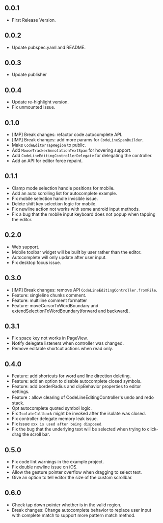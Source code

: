 ## 0.0.1

* First Release Version.

## 0.0.2

* Update pubspec.yaml and README.

## 0.0.3

* Update publisher

## 0.0.4

* Update re-highlight version.
* Fix unmounted issue.

## 0.1.0
* [IMP] Break changes: refactor code autocomplete API.
* [IMP] Break changes: add more params for `CodeLineSpanBuilder`.
* Make `CodeEditorTapRegion` to public.
* Add `MouseTrackerAnnotationTextSpan` for hovering support.
* Add `CodeLineEditingControllerDelegate` for delegating the controller.
* Add an API for editor force repaint.

## 0.1.1
* Clamp mode selection handle positions for mobile.
* Add an auto scrolling list for autocomplete example.
* Fix mobile selection handle invisible issue.
* Delete shift key selection logic for mobile.
* Fix newline action not works with some android input methods.
* Fix a bug that the mobile input keyboard does not popup when tapping the editor.

## 0.2.0
* Web support.
* Mobile toolbar widget will be built by user rather than the editor.
* Autocomplete will only update after user input.
* Fix desktop focus issue.

## 0.3.0
* [IMP] Break changes: remove API `CodeLineEditingController.fromFile`.
* Feature: singleline chunks comment.
* Feature: multiline comment formatter
* Feature: moveCursorToWordBoundary and extendSelectionToWordBoundary(forward and backward).

## 0.3.1
* Fix space key not works in PageView.
* Notify delegate listeners when controller was changed.
* Remove editable shortcut actions when read only.

## 0.4.0
* Feature: add shortcuts for word and line direction deleting.
* Feature: add an option to disable autocomplete closed symbols.
* Feature: add borderRadius and clipBehavior properties to editor settings.
* Feature：allow clearing of CodeLineEditingController's undo and redo stack.
* Opt autocomplete quoted symbol logic.
* Fix `IsolateCallback` might be invoked after the isolate was closed.
* Fix controller delegate memory leak issue.
* Fix issue `xxx is used after being disposed`.
* Fix the bug that the underlying text will be selected when trying to click-drag the scroll bar.

## 0.5.0
* Fix code lint warnings in the example project.
* Fix double newline issue on iOS.
* Allow the gesture pointer overflow when dragging to select text.
* Give an option to tell editor the size of the custom scrollbar.

## 0.6.0
* Check tap down pointer whether is in the valid region.
* Break changes: Change autocomplete behavior to replace user input with complete match to support more pattern match method.